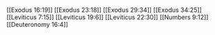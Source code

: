 [[Exodus 16:19]]
[[Exodus 23:18]]
[[Exodus 29:34]]
[[Exodus 34:25]]
[[Leviticus 7:15]]
[[Leviticus 19:6]]
[[Leviticus 22:30]]
[[Numbers 9:12]]
[[Deuteronomy 16:4]]

